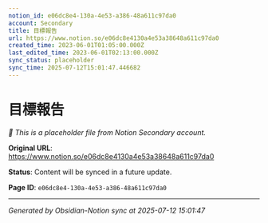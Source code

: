 ```yaml
---
notion_id: e06dc8e4-130a-4e53-a386-48a611c97da0
account: Secondary
title: 目標報告
url: https://www.notion.so/e06dc8e4130a4e53a38648a611c97da0
created_time: 2023-06-01T01:05:00.000Z
last_edited_time: 2023-06-01T02:13:00.000Z
sync_status: placeholder
sync_time: 2025-07-12T15:01:47.446682
---
```


# 目標報告

*🔄 This is a placeholder file from Notion Secondary account.*

**Original URL**: https://www.notion.so/e06dc8e4130a4e53a38648a611c97da0

**Status**: Content will be synced in a future update.

**Page ID**: `e06dc8e4-130a-4e53-a386-48a611c97da0`

---

*Generated by Obsidian-Notion sync at 2025-07-12 15:01:47*
